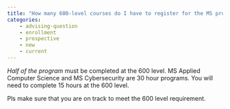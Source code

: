 ```yaml
---
title: "How many 600-level courses do I have to register for the MS program?"
categories:
    - advising-question
    - enrollment
    - prospective
    - new
    - current
---
```

*Half of the program* must be completed at the 600 level. MS Applied Computer Science and MS Cybersecurity are 30 hour programs. You will need to complete 15 hours at the 600 level.

Pls make sure that you are on track to meet the 600 level requirement.